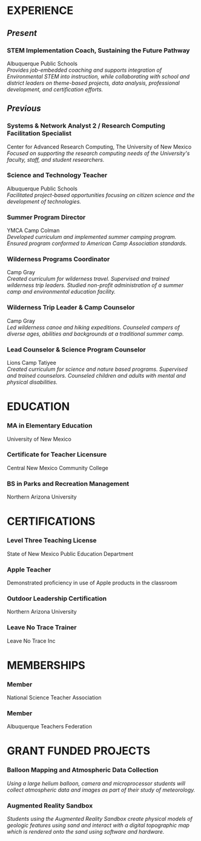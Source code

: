 # EXPERIENCE
## *Present*
### STEM Implementation Coach, Sustaining the Future Pathway
Albuquerque Public Schools  
*Provides job-embedded coaching and supports integration of Environmental STEM into instruction, while collaborating with school and district leaders on theme-based projects, data analysis, professional development, and certification efforts.*
## *Previous*
### Systems & Network Analyst 2 / Research Computing Facilitation Specialist
Center for Advanced Research Computing, The University of New Mexico  
*Focused on supporting the research computing needs of the University's faculty, staff, and student researchers.*
### Science and Technology Teacher
Albuquerque Public Schools  
*Facilitated project-based opportunities focusing on citizen science and the development of technologies.*
### Summer Program Director
YMCA Camp Colman  
*Developed curriculum and implemented summer camping program. Ensured program conformed to American Camp Association standards.*
### Wilderness Programs Coordinator
Camp Gray  
*Created curriculum for wilderness travel. Supervised and trained wilderness trip leaders. Studied non-profit administration of a summer camp and environmental education facility.*
### Wilderness Trip Leader & Camp Counselor
Camp Gray  
*Led wilderness canoe and hiking expeditions. Counseled campers of diverse ages, abilities and backgrounds at a traditional summer camp.*
### Lead Counselor & Science Program Counselor
Lions Camp Tatiyee  
*Created curriculum for science and nature based programs. Supervised and trained counselors. Counseled children and adults with mental and physical disabilities.*

# EDUCATION
### MA in Elementary Education
University of New Mexico
### Certificate for Teacher Licensure
Central New Mexico Community College
### BS in Parks and Recreation Management
Northern Arizona University

# CERTIFICATIONS
### Level Three Teaching License
State of New Mexico Public Education Department
### Apple Teacher
Demonstrated proficiency in use of Apple products in the classroom
### Outdoor Leadership Certification
Northern Arizona University
### Leave No Trace Trainer
Leave No Trace Inc

# MEMBERSHIPS
### Member
National Science Teacher Association
### Member
Albuquerque Teachers Federation

# GRANT FUNDED PROJECTS
### Balloon Mapping and Atmospheric Data Collection  
*Using a large helium balloon, camera  and microprocessor students will collect atmospheric data and images as part of their study of meteorology.*
### Augmented Reality Sandbox  
*Students using the Augmented Reality Sandbox create physical models of geologic features using sand and interact with a digital topographic map which is rendered onto the sand using software and hardware.*



